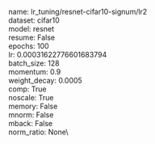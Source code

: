 name: lr_tuning/resnet-cifar10-signum/lr2\
dataset: cifar10\
model: resnet\
resume: False\
epochs: 100\
lr: 0.00031622776601683794\
batch_size: 128\
momentum: 0.9\
weight_decay: 0.0005\
comp: True\
noscale: True\
memory: False\
mnorm: False\
mback: False\
norm_ratio: None\
